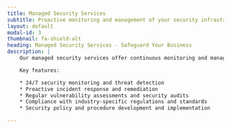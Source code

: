 ```yaml
---
title: Managed Security Services
subtitle: Proactive monitoring and management of your security infrastructure to protect your business from threats.
layout: default
modal-id: 3
thumbnail: fa-shield-alt
heading: Managed Security Services - Safeguard Your Business
description: |
    Our managed security services offer continuous monitoring and management of your security infrastructure, ensuring that your business remains protected against threats.

    Key features:

    * 24/7 security monitoring and threat detection  
    * Proactive incident response and remediation  
    * Regular vulnerability assessments and security audits  
    * Compliance with industry-specific regulations and standards  
    * Security policy and procedure development and implementation

---
```

